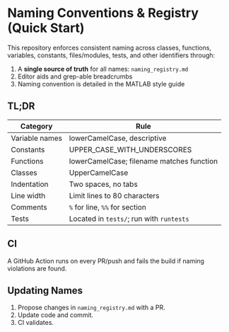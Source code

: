 # Naming Conventions & Registry (Quick Start)

This repository enforces consistent naming across classes, functions,
variables, constants, files/modules, tests, and other identifiers
through:
1. A **single source of truth** for all names: `naming_registry.md`
2. Editor aids and grep-able breadcrumbs
3. Naming convention is detailed in the MATLAB style guide
## TL;DR

| Category | Rule |
|----------|------|
| Variable names | lowerCamelCase, descriptive |
| Constants | UPPER_CASE_WITH_UNDERSCORES |
| Functions | lowerCamelCase; filename matches function |
| Classes | UpperCamelCase |
| Indentation | Two spaces, no tabs |
| Line width | Limit lines to 80 characters |
| Comments | `%` for line, `%%` for section |
| Tests | Located in `tests/`; run with `runtests` |


## CI

A GitHub Action runs on every PR/push and fails the build if naming
violations are found.

## Updating Names

1. Propose changes in `naming_registry.md` with a PR.
2. Update code and commit.
3. CI validates.
